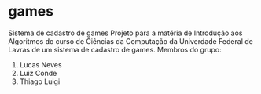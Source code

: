 # games
Sistema de cadastro de games
Projeto para a matéria de Introdução aos Algoritmos do curso de Ciências da Computação da Univerdade Federal de Lavras de um sistema de cadastro de games.
Membros do grupo:
1) Lucas Neves
2) Luiz Conde
3) Thiago Luigi
